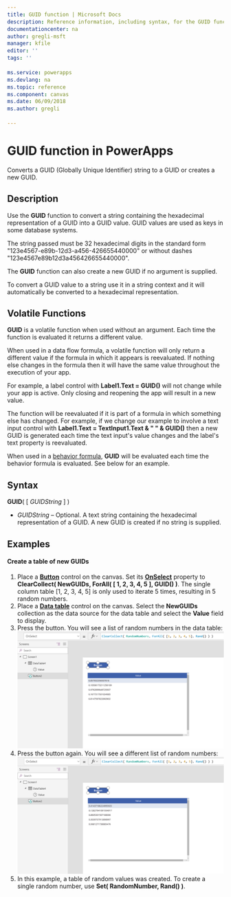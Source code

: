 ```yaml
---
title: GUID function | Microsoft Docs
description: Reference information, including syntax, for the GUID function in PowerApps
documentationcenter: na
author: gregli-msft
manager: kfile
editor: ''
tags: ''

ms.service: powerapps
ms.devlang: na
ms.topic: reference
ms.component: canvas
ms.date: 06/09/2018
ms.author: gregli

---
```

# GUID function in PowerApps
Converts a GUID (Globally Unique Identifier) string to a GUID or creates a new GUID.

## Description
Use the **GUID** function to convert a string containing the hexadecimal representation of a GUID into a GUID value.  GUID values are used as keys in some database systems.  

The string passed must be 32 hexadecimal digits in the standard form "123e4567-e89b-12d3-a456-426655440000" or without dashes "123e4567e89b12d3a456426655440000".

The **GUID** function can also create a new GUID if no argument is supplied.

To convert a GUID value to a string use it in a string context and it will automatically be converted to a hexadecimal representation. 

## Volatile Functions
**GUID** is a volatile function when used without an argument.  Each time the function is evaluated it returns a different value.  

When used in a data flow formula, a volatile function will only return a different value if the formula in which it appears is reevaluated.  If nothing else changes in the formula then it will have the same value throughout the execution of your app.

For example, a label control with **Label1.Text = GUID()** will not change while your app is active.  Only closing and reopening the app will result in a new value.

The function will be reevaluated if it is part of a formula in which something else has changed.  For example, if we change our example to involve a text input control with **Label1.Text = TextInput1.Text & " " & GUID()** then a new GUID is generated each time the text input's value changes and the label's text property is reevaluated.  

When used in a [behavior formula](../working-with-formulas-in-depth.md), **GUID** will be evaluated each time the behavior formula is evaluated.  See below for an example.

## Syntax
**GUID**( [ *GUIDString* ] )

* *GUIDString* – Optional.  A text string containing the hexadecimal representation of a GUID. A new GUID is created if no string is supplied.

## Examples

#### 

#### Create a table of new GUIDs

1. Place a **[Button](../controls/control-button.md)** control on the canvas.  Set its **[OnSelect](../controls/properties-core.md)** property to **ClearCollect( NewGUIDs, ForAll( [ 1, 2, 3, 4, 5 ], GUID() )**.  The single column table [1, 2, 3, 4, 5] is only used to iterate 5 times, resulting in 5 random numbers.
2. Place a **[Data table](../controls/control-data-table.md)** control on the canvas.  Select the **NewGUIDs** collection as the data source for the data table and select the **Value** field to display.
3. Press the button.  You will see a list of random numbers in the data table:
    ![A screen showing a data table with five different decimal values 0.857, 0.105, 0.979, 0.167, 0.814](media/function-rand/rand-collection-1.png)
4. Press the button again.  You will see a different list of random numbers:
    ![The same screen showing a data table with a new set of five different decimal values 0.414, 0.128, 0.860, 0.303, 0.568](media/function-rand/rand-collection-2.png)
5. In this example, a table of random values was created.  To create a single random number, use **Set( RandomNumber, Rand() )**.


